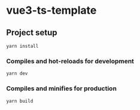 # vue3-ts-template

## Project setup
```
yarn install
```

### Compiles and hot-reloads for development
```
yarn dev
```

### Compiles and minifies for production
```
yarn build
```
